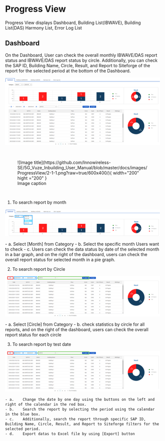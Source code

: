 # Progress View 

Progress View displays Dashboard, Building List(IBWAVE), Building List(DAS) Harmony List, Error Log List 

## Dashboard
On the Dashboard, User can check the overall monthly IBWAVE/DAS report status and IBWAVE/DAS report status by circle. Additionally, you can check the SAP ID, Building Name, Circle, Result, and Report to Siteforge of the report for the selected period at the bottom of the Dashboard.



<p align="center">
  <img src="https://github.com/Innowireless-SE/5G_Vuze_Inbuilding_User_Manual/blob/master/docs/images/ProgressView/2-1-1.png?raw=true">
</p>

<br>

<figure markdown="span">
  ![Image title](https://github.com/Innowireless-SE/5G_Vuze_Inbuilding_User_Manual/blob/master/docs/images/ProgressView/2-1-1.png?raw=true/600x400/){ width="200" hight ="200" }
  <figcaption>Image caption</figcaption>
</figure>

<br>

1.	To search report by month
      <p align="center">
  <img src="https://github.com/Innowireless-SE/5G_Vuze_Inbuilding_User_Manual/blob/master/docs/images/ProgressView/2-1-2.png?raw=true">
</p>
    - a.	Select [Month] from Category
    - b.	Select the specific month Users want to check
    - c.	Users can check the data status by date of the selected month in a bar graph, and on the right of the dashboard,
      users can check the overall report status for selected month in a pie graph.

2.	To search report by Circle 
       <p align="center">
  <img src="https://github.com/Innowireless-SE/5G_Vuze_Inbuilding_User_Manual/blob/master/docs/images/ProgressView/2-1-4.png?raw=true">
</p>
    - a.	Select [Circle] from Category
    - b.	check statistics by circle for all reports, and on the right of the dashboard, users can check the overall report status for each circle

3.	To search report by test date
        <p align="center">
  <img src="https://github.com/Innowireless-SE/5G_Vuze_Inbuilding_User_Manual/blob/master/docs/images/ProgressView/2-1-4.png?raw=true">
</p>

    - a.	Change the date by one day using the buttons on the left and right of the calendar in the red box.
    - b.	Search the report by selecting the period using the calendar in the blue box.
    - c.	Additionally, search the report through specific SAP ID, Building Name, Circle, Result, and Report to Siteforge filters for the selected period.
    - d.	Export datas to Excel file by using [Export] button

